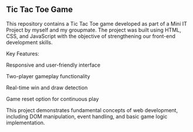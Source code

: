 ## Tic Tac Toe Game
This repository contains a Tic Tac Toe game developed as part of a Mini IT Project by myself and my groupmate. The project was built using HTML, CSS, and JavaScript with the objective of strengthening our front-end development skills.

Key Features:

Responsive and user-friendly interface

Two-player gameplay functionality

Real-time win and draw detection

Game reset option for continuous play

This project demonstrates fundamental concepts of web development, including DOM manipulation, event handling, and basic game logic implementation. 
